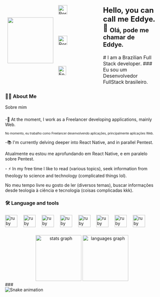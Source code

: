 
<div align="center">

<table>
<colgroup>
<col style="width: 100px">
<col style="width: 258px">
  <col style="width: 258px">
</colgroup>
<thead>
  <tr>
    <td rowspan="3">
      <img height="150" src="https://media.licdn.com/dms/image/D4D03AQEZQX9lxXUIuA/profile-displayphoto-shrink_800_800/0/1693006895045?e=1711584000&v=beta&t=fbvBhuO6Dy0et_nZAh46Wp3deXvNmsLXsEiBNxdDjow"  />
    </td>
    
  <td>
      <a href="https://www.linkedin.com/in/ednaldocaetanoguedes">
    <img src="https://raw.githubusercontent.com/maurodesouza/profile-readme-generator/master/src/assets/icons/social/linkedin/default.svg" width="30" height="30" alt="Perfil do Linkedin" />
  </a>
    </td>
    <td rowspan="3">
      <h2>Hello, you can call me Eddye. 👋 <sub>Olá, pode me chamar de Eddye.</sub></h2>
      # I am a Brazilian Full Stack developer.
      ### Eu sou um Desenvolvedor FullStack brasileiro.
    </td>
  </tr>
  
  <tr>
    <td>
      <a href="https://www.instagram.com/egbsdev">
  <img src="https://raw.githubusercontent.com/maurodesouza/profile-readme-generator/master/src/assets/icons/social/instagram/default.svg" width="30" height="30" alt="Perfil do Instagram"  />
  </a>
    </td>
  </tr>
  
  <tr>
    <td>
    <a href="mailto:ednaldocaetanoguedes@gmail.com">
 <img src="https://raw.githubusercontent.com/maurodesouza/profile-readme-generator/master/src/assets/icons/social/gmail/default.svg" width="26" height="30" alt="Enviar email..."  />
    </a>  
    </td>
  </tr>

</thead>
</table>
  
</div>

###

<img src="https://visitor-badge.laobi.icu/badge?page_id=edcaetanoguedes&" hidden="true"  />

###

<h3 align="left">👩‍💻  About Me</h3>
<p>Sobre mim</p>

###

<p align="left">-🔭 At the moment, I work as a Freelancer developing applications, mainly Web.</p>
<p align="left" style="font-size: x-small">No momento, eu trabalho como Freelancer desenvolvendo aplicações, principalmente aplicações Web.<p>

<p align="left">-📚 I'm currently delving deeper into React Native, and in parallel Pentest.</p>
<p align="left">Atualmente eu estou me aprofundando em React Native, e em paralelo sobre Pentest.</p>

<p align="left">- ⚡ In my free time I like to read (various topics), seek information from theology to science and technology (complicated things lol).</p>
<p align="left">No meu tempo livre eu gosto de ler (diversos temas), buscar informações desde teologia à ciência e tecnologia (coisas complicadas kkk).</p>

###

<h3 align="left">🛠 Language and tools</h3>

###

<div align="left">
  <img src="https://cdn.jsdelivr.net/gh/devicons/devicon/icons/javascript/javascript-original.svg" height="40" alt="ruby logo"  />
  <img width="12" />
  <img src="https://cdn.jsdelivr.net/gh/devicons/devicon/icons/react/react-original-wordmark.svg" height="40" alt="ruby logo"  />
  <img width="12" />
  <img src="https://cdn.jsdelivr.net/gh/devicons/devicon/icons/nodejs/nodejs-original.svg" height="40" alt="ruby logo"  />
  <img width="12" />
  <img src="https://cdn.jsdelivr.net/gh/devicons/devicon/icons/nextjs/nextjs-original-wordmark.svg" height="40" alt="ruby logo"  />
  <img width="12" />
  <img src="https://cdn.jsdelivr.net/gh/devicons/devicon/icons/redux/redux-original.svg" height="40" alt="ruby logo"  />
  <img width="12" />
  <img src="https://cdn.jsdelivr.net/gh/devicons/devicon/icons/mysql/mysql-original.svg" height="40" alt="ruby logo"  />
  <img width="12" />
  <img src="https://cdn.jsdelivr.net/gh/devicons/devicon/icons/git/git-original.svg" height="40" alt="ruby logo"  />
  <img width="12" />
  <img src="https://cdn.jsdelivr.net/gh/devicons/devicon/icons/vscode/vscode-original.svg" height="40" alt="ruby logo"  />
</div>

###

<div align="center">
  <img src="https://github-readme-stats.vercel.app/api?username=edcaetanoguedes&hide_title=false&hide_rank=false&show_icons=true&include_all_commits=true&count_private=true&disable_animations=false&theme=dracula&locale=en&hide_border=false" height="150" alt="stats graph"  />
  <img src="https://github-readme-stats.vercel.app/api/top-langs?username=edcaetanoguedes&locale=en&hide_title=false&layout=compact&card_width=320&langs_count=5&theme=dracula&hide_border=false" height="150" alt="languages graph"  />
</div>
###

<br clear="both">

<img src="https://raw.githubusercontent.com/maurodesouza/maurodesouza/output/snake.svg" alt="Snake animation" />

###
